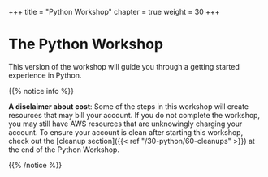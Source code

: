 +++
title = "Python Workshop"
chapter = true
weight = 30
+++

# The Python Workshop

This version of the workshop will guide you through a getting started experience in Python.

{{% notice info %}}

**A disclaimer about cost**: Some of the steps in this workshop will create resources that
may bill your account. If you do not complete the workshop, you may still have AWS resources 
that are unknowingly charging your account. To ensure your account is clean after starting
this workshop, check out the [cleanup section]({{< ref "/30-python/60-cleanups" >}}) at the end of the Python Workshop.

{{% /notice %}}

